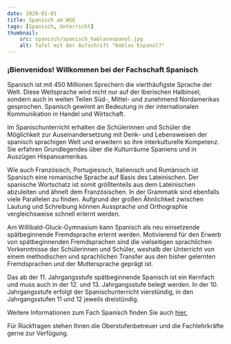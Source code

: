 ```yaml
---
date: 2020-01-01
title: Spanisch am WGG
tags: [Spanisch, Unterricht]
thumbnail: 
    src: spanisch/spanisch_hablasespanol.jpg
    alt: Tafel mit der Aufschrift "Hablas Espanol?"
---
```

<h3>¡Bienvenidos! Willkommen bei der Fachschaft Spanisch</h3>

<p>Spanisch ist mit 450 Millionen Sprechern die vierthäufigste Sprache der Welt. Diese Weltsprache wird
    nicht nur auf der Iberischen Halbinsel, sondern auch in weiten Teilen Süd-, Mittel- und zunehmend
    Nordamerikas gesprochen. Spanisch gewinnt an Bedeutung in der internationalen Kommunikation in
    Handel und Wirtschaft.</p>

<p>Im Spanischunterricht erhalten die Schülerinnen und Schüler die Möglichkeit zur Auseinandersetzung
    mit Denk- und Lebensweisen der spanisch sprachigen Welt und erweitern so ihre interkulturelle
    Kompetenz. Sie erfahren Grundlegendes über die Kulturräume Spaniens und in Auszügen
    Hispanoamerikas.</p>

<p>Wie auch Französisch, Portugiesisch, Italienisch und Rumänisch ist Spanisch eine romanische Sprache
    auf Basis des Lateinischen. Der spanische Wortschatz ist somit größtenteils aus dem Lateinischen
    abzuleiten und ähnelt dem Französischen. In der Grammatik sind ebenfalls viele Parallelen zu finden.
    Aufgrund der großen Ähnlichkeit zwischen Lautung und Schreibung können Aussprache und
    Orthographie vergleichsweise schnell erlernt werden.</p>

<p>Am Willibald-Gluck-Gymnasium kann Spanisch als neu einsetzende spätbeginnende Fremdsprache 
    erlernt werden. Motivierend für den Erwerb von spätbeginnenden Fremdsprachen sind die 
    vielseitigen sprachlichen Vorkenntnisse der Schülerinnen und Schüler, weshalb der Unterricht von 
    einem methodischen und sprachlichen Transfer aus den bisher gelernten Fremdsprachen und der 
    Muttersprache geprägt ist.</p>

<p>Das ab der 11. Jahrgangsstufe spätbeginnende Spanisch ist ein Kernfach und muss auch in der 12. 
    und 13. Jahrgangsstufe belegt werden. In der 10. Jahrgangsstufe erfolgt der Spanischunterricht 
    vierstündig, in den Jahrgangsstufen 11 und 12 jeweils dreistündig.</p>

<p>Weitere Informationen zum Fach Spanisch finden Sie auch <a
        href="https://www.lehrplanplus.bayern.de/fachlehrplan/gymnasium/11/spanisch/spaet-fremdsprache">hier.</a>
</p>
<p>Für Rückfragen stehen Ihnen die Oberstufenbetreuer und die Fachlehrkräfte gerne zur Verfügung.</p>